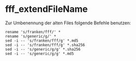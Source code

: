 # fff_extendFileName

Zur Umbenennung der alten Files folgende Befehle benutzen:

```
rename 's/franken/fff/' *
rename 's/generic/g/' *
sed -i -- 's/franken/fff/g' *.md5
sed -i -- 's/franken/fff/g' *.sha256
sed -i -- 's/generic/g/g' *.sha256
sed -i -- 's/generic/g/g' *.md5
```